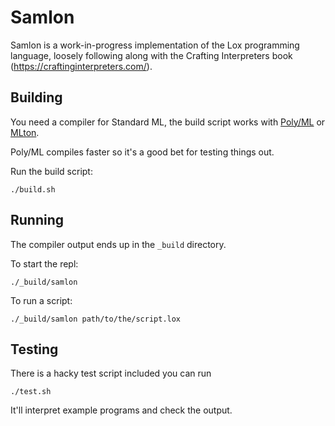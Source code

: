 # Samlon

Samlon is a work-in-progress implementation of the Lox programming language,
loosely following along with the Crafting Interpreters book
(https://craftinginterpreters.com/).

## Building

You need a compiler for Standard ML, the build script works with [Poly/ML] or
[MLton].

Poly/ML compiles faster so it's a good bet for testing things out.

Run the build script:
```
./build.sh
```

[Poly/ML]: https://www.polyml.org
[MLton]: http://www.mlton.org

## Running

The compiler output ends up in the `_build` directory.

To start the repl:
```
./_build/samlon
```

To run a script:
```
./_build/samlon path/to/the/script.lox
```

## Testing

There is a hacky test script included you can run
```
./test.sh
```

It'll interpret example programs and check the output.
